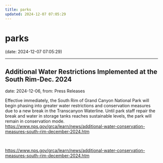 ```yaml
---
title: parks
updated: 2024-12-07 07:05:29
---
```


# parks

(date: 2024-12-07 07:05:29)

---

## Additional Water Restrictions Implemented at the South Rim-Dec. 2024

date: 2024-12-06, from: Press Releases

Effective immediately, the South Rim of Grand Canyon National Park will begin phasing into greater water restrictions and conservation measures due to a new break in the Transcanyon Waterline. Until park staff repair the break and water in storage tanks reaches sustainable levels, the park will remain in conservation mode. https://www.nps.gov/grca/learn/news/additional-water-conservation-measures-south-rim-december-2024.htm 

<br> 

<https://www.nps.gov/grca/learn/news/additional-water-conservation-measures-south-rim-december-2024.htm>

